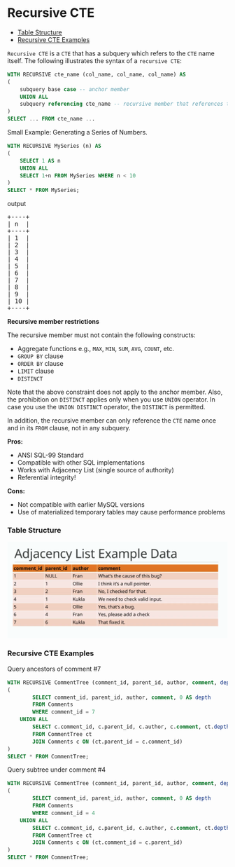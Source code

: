 # Recursive CTE

* [Table Structure](#table-structure)
* [Recursive CTE Examples](#recursive-cte-examples)

`Recursive CTE` is a `CTE` that has a subquery which refers to the `CTE` name itself. The following illustrates the syntax of a `recursive CTE`:
```sql
WITH RECURSIVE cte_name (col_name, col_name, col_name) AS
(
    subquery base case -- anchor member
    UNION ALL
    subquery referencing cte_name -- recursive member that references to the CTE name
)
SELECT ... FROM cte_name ...
```
Small Example: Generating a Series of Numbers.
```sql
WITH RECURSIVE MySeries (n) AS
(
    SELECT 1 AS n
    UNION ALL
    SELECT 1+n FROM MySeries WHERE n < 10
)
SELECT * FROM MySeries;
```
output
<pre>
+----+
| n  |
+----+
| 1  |
| 2  |
| 3  |
| 4  |
| 5  |
| 6  |
| 7  |
| 8  |
| 9  |
| 10 |
+----+
</pre>

**Recursive member restrictions**

The recursive member must not contain the following constructs:
* Aggregate functions e.g., `MAX`, `MIN`, `SUM`, `AVG`, `COUNT`, etc.
* `GROUP BY` clause
* `ORDER BY` clause
* `LIMIT` clause
* `DISTINCT`

Note that the above constraint does not apply to the anchor member. Also, the prohibition on `DISTINCT` applies only when you use `UNION` operator. In case you use the `UNION DISTINCT` operator, the `DISTINCT` is permitted.

In addition, the recursive member can only reference the `CTE` name once and in its `FROM` clause, not in any subquery.

**Pros:**
* ANSI SQL-99 Standard
* Compatible with other SQL implementations
* Works with Adjacency List (single source of authority)
* Referential integrity!

**Cons:**
* Not compatible with earlier MySQL versions
* Use of materialized temporary tables may cause performance problems

### Table Structure
![Adjacency List Table Structure](../files/adjacency-list-table-structure.png)

### Recursive CTE Examples
Query ancestors of comment #7
```sql
WITH RECURSIVE CommentTree (comment_id, parent_id, author, comment, depth) AS
(
        SELECT comment_id, parent_id, author, comment, 0 AS depth
        FROM Comments
        WHERE comment_id = 7
    UNION ALL
        SELECT c.comment_id, c.parent_id, c.author, c.comment, ct.depth+1
        FROM CommentTree ct
        JOIN Comments c ON (ct.parent_id = c.comment_id)
)
SELECT * FROM CommentTree;
```

Query subtree under comment #4
```sql
WITH RECURSIVE CommentTree (comment_id, parent_id, author, comment, depth) AS
(
        SELECT comment_id, parent_id, author, comment, 0 AS depth
        FROM Comments
        WHERE comment_id = 4
    UNION ALL
        SELECT c.comment_id, c.parent_id, c.author, c.comment, ct.depth+1
        FROM CommentTree ct
        JOIN Comments c ON (ct.comment_id = c.parent_id)
)
SELECT * FROM CommentTree;
```

